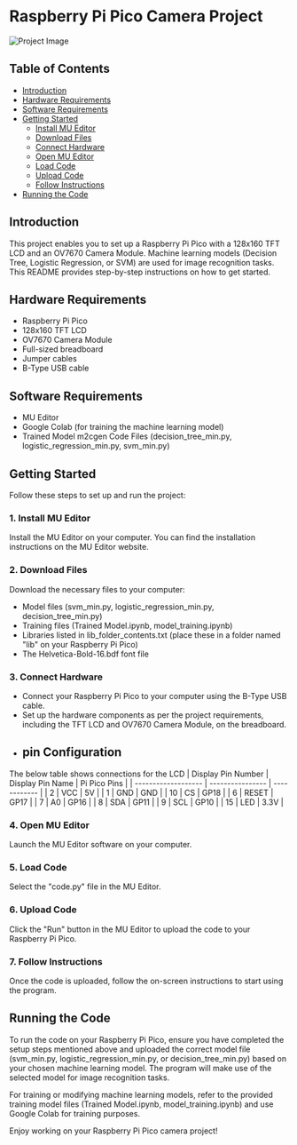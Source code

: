 # Raspberry Pi Pico Camera Project

![Project Image](project_image.jpg)

## Table of Contents

- [Introduction](#introduction)
- [Hardware Requirements](#hardware-requirements)
- [Software Requirements](#software-requirements)
- [Getting Started](#getting-started)
  - [Install MU Editor](#1-install-mu-editor)
  - [Download Files](#2-download-files)
  - [Connect Hardware](#3-connect-hardware)
  - [Open MU Editor](#4-open-mu-editor)
  - [Load Code](#5-load-code)
  - [Upload Code](#6-upload-code)
  - [Follow Instructions](#7-follow-instructions)
- [Running the Code](#running-the-code)

## Introduction

This project enables you to set up a Raspberry Pi Pico with a 128x160 TFT LCD and an OV7670 Camera Module. Machine learning models (Decision Tree, Logistic Regression, or SVM) are used for image recognition tasks. This README provides step-by-step instructions on how to get started.

## Hardware Requirements

- Raspberry Pi Pico
- 128x160 TFT LCD
- OV7670 Camera Module
- Full-sized breadboard
- Jumper cables
- B-Type USB cable

## Software Requirements

- MU Editor
- Google Colab (for training the machine learning model)
- Trained Model m2cgen Code Files (decision_tree_min.py, logistic_regression_min.py, svm_min.py)

## Getting Started

Follow these steps to set up and run the project:

### 1. Install MU Editor

Install the MU Editor on your computer. You can find the installation instructions on the MU Editor website.

### 2. Download Files

Download the necessary files to your computer:

- Model files (svm_min.py, logistic_regression_min.py, decision_tree_min.py)
- Training files (Trained Model.ipynb, model_training.ipynb)
- Libraries listed in lib_folder_contents.txt (place these in a folder named "lib" on your Raspberry Pi Pico)
- The Helvetica-Bold-16.bdf font file

### 3. Connect Hardware

- Connect your Raspberry Pi Pico to your computer using the B-Type USB cable.
- Set up the hardware components as per the project requirements, including the TFT LCD and OV7670 Camera Module, on the breadboard.
- ## pin Configuration
The below table shows connections for the LCD
| Display Pin Number | Display Pin Name | Pi Pico Pins |
| ------------------- | ---------------- | ------------ |
| 2                   | VCC              | 5V           |
| 1                   | GND              | GND          |
| 10                  | CS               | GP18         |
| 6                   | RESET            | GP17         |
| 7                   | A0               | GP16         |
| 8                   | SDA              | GP11         |
| 9                   | SCL              | GP10         |
| 15                  | LED              | 3.3V         |


### 4. Open MU Editor

Launch the MU Editor software on your computer.

### 5. Load Code

Select the "code.py" file in the MU Editor.

### 6. Upload Code

Click the "Run" button in the MU Editor to upload the code to your Raspberry Pi Pico.

### 7. Follow Instructions

Once the code is uploaded, follow the on-screen instructions to start using the program.

## Running the Code

To run the code on your Raspberry Pi Pico, ensure you have completed the setup steps mentioned above and uploaded the correct model file (svm_min.py, logistic_regression_min.py, or decision_tree_min.py) based on your chosen machine learning model. The program will make use of the selected model for image recognition tasks.

For training or modifying machine learning models, refer to the provided training model files (Trained Model.ipynb, model_training.ipynb) and use Google Colab for training purposes.

Enjoy working on your Raspberry Pi Pico camera project!

